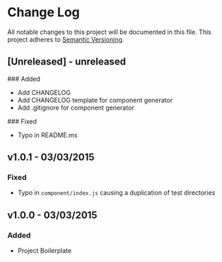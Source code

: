 # Change Log
All notable changes to this project will be documented in this file.
This project adheres to [Semantic Versioning](http://semver.org/).

## [Unreleased] - unreleased

### Added
- Add CHANGELOG
- Add CHANGELOG template for component generator
- Add .gitignore for component generator

### Fixed
- Typo in README.ms

## v1.0.1 - 03/03/2015

### Fixed
- Typo in `component/index.js` causing a duplication of test directories

## v1.0.0 - 03/03/2015

### Added
-  Project Boilerplate
